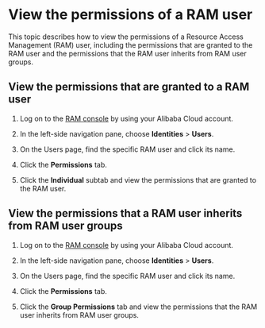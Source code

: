 # View the permissions of a RAM user

This topic describes how to view the permissions of a Resource Access Management \(RAM\) user, including the permissions that are granted to the RAM user and the permissions that the RAM user inherits from RAM user groups.

## View the permissions that are granted to a RAM user

1.  Log on to the [RAM console](https://ram.console.aliyun.com/) by using your Alibaba Cloud account.

2.  In the left-side navigation pane, choose **Identities** \> **Users**.

3.  On the Users page, find the specific RAM user and click its name.

4.  Click the **Permissions** tab.

5.  Click the **Individual** subtab and view the permissions that are granted to the RAM user.


## View the permissions that a RAM user inherits from RAM user groups

1.  Log on to the [RAM console](https://ram.console.aliyun.com/) by using your Alibaba Cloud account.

2.  In the left-side navigation pane, choose **Identities** \> **Users**.

3.  On the Users page, find the specific RAM user and click its name.

4.  Click the **Permissions** tab.

5.  Click the **Group Permissions** tab and view the permissions that the RAM user inherits from RAM user groups.


